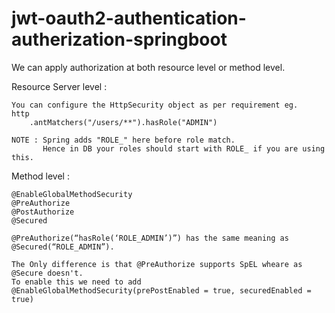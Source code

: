 # jwt-oauth2-authentication-autherization-springboot

We can apply authorization at both resource level or method level.

Resource Server level :

    You can configure the HttpSecurity object as per requirement eg.
    http
        .antMatchers("/users/**").hasRole("ADMIN")

    NOTE : Spring adds "ROLE_" here before role match.
           Hence in DB your roles should start with ROLE_ if you are using this.

Method level :

    @EnableGlobalMethodSecurity
    @PreAuthorize
    @PostAuthorize
    @Secured

    @PreAuthorize(“hasRole(‘ROLE_ADMIN’)”) has the same meaning as @Secured(“ROLE_ADMIN”).

    The Only difference is that @PreAuthorize supports SpEL wheare as @Secure doesn't.
    To enable this we need to add @EnableGlobalMethodSecurity(prePostEnabled = true, securedEnabled = true)

